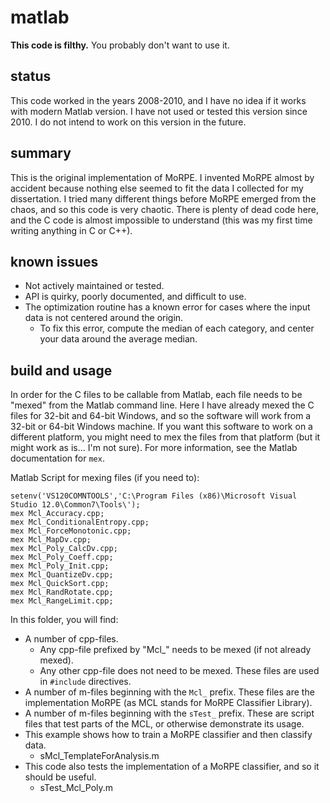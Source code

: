 # matlab
**This code is filthy.**  You probably don't want to use it.

## status
This code worked in the years 2008-2010, and I have no idea if it works with modern Matlab version.  I have not used or tested this version since 2010.  I do not intend to work on this version in the future.

## summary
This is the original implementation of MoRPE.  I invented MoRPE almost by accident because nothing else seemed to fit the data I collected for my dissertation.  I tried many different things before MoRPE emerged from the chaos, and so this code is very chaotic.  There is plenty of dead code here, and the C code is almost impossible to understand (this was my first time writing anything in C or C++).

## known issues
* Not actively maintained or tested.
* API is quirky, poorly documented, and difficult to use.
* The optimization routine has a known error for cases where the input data is not centered around the origin.
  * To fix this error, compute the median of each category, and center your data around the average median. 

## build and usage
In order for the C files to be callable from Matlab, each file needs to be "mexed" from the Matlab command line.  Here I have already mexed the C files for 32-bit and 64-bit Windows, and so the software will work from a 32-bit or 64-bit Windows machine.  If you want this software to work on a different platform, you might need to mex the files from that platform (but it might work as is... I'm not sure).  For more information, see the Matlab documentation for `mex`.

Matlab Script for mexing files (if you need to):

```
setenv('VS120COMNTOOLS','C:\Program Files (x86)\Microsoft Visual Studio 12.0\Common7\Tools\');
mex Mcl_Accuracy.cpp;
mex Mcl_ConditionalEntropy.cpp;
mex Mcl_ForceMonotonic.cpp;
mex Mcl_MapDv.cpp;
mex Mcl_Poly_CalcDv.cpp;
mex Mcl_Poly_Coeff.cpp;
mex Mcl_Poly_Init.cpp;
mex Mcl_QuantizeDv.cpp;
mex Mcl_QuickSort.cpp;
mex Mcl_RandRotate.cpp;
mex Mcl_RangeLimit.cpp;
```

In this folder, you will find:
* A number of cpp-files.
	* Any cpp-file prefixed by "Mcl_" needs to be mexed (if not already mexed).
	* Any other cpp-file does not need to be mexed.  These files are used in `#include` directives.
* A number of m-files beginning with the `Mcl_` prefix.  These files are the implementation MoRPE (as MCL stands for MoRPE Classifier Library).
* A number of m-files beginning with the `sTest_` prefix.  These are script files that test parts of the MCL, or otherwise demonstrate its usage.
* This example shows how to train a MoRPE classifier and then classify data.
	* sMcl_TemplateForAnalysis.m
* This code also tests the implementation of a MoRPE classifier, and so it should be useful.
	* sTest_Mcl_Poly.m
